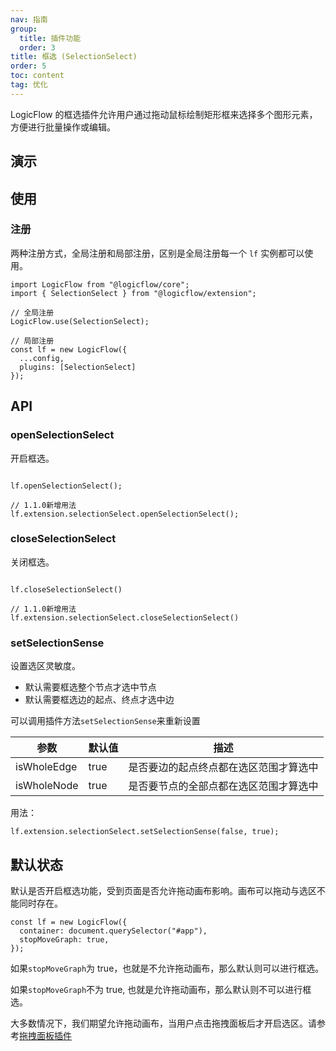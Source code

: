 ```yaml
---
nav: 指南
group:
  title: 插件功能
  order: 3
title: 框选 (SelectionSelect)
order: 5
toc: content
tag: 优化
---
```


<style>
table td:first-of-type {
  word-break: normal;
}
</style>

LogicFlow 的框选插件允许用户通过拖动鼠标绘制矩形框来选择多个图形元素，方便进行批量操作或编辑。

## 演示

<code id="react-portal" src="@/src/tutorial/extension/selection-select"></code>

## 使用

### 注册

两种注册方式，全局注册和局部注册，区别是全局注册每一个 `lf` 实例都可以使用。

```tsx | pure
import LogicFlow from "@logicflow/core";
import { SelectionSelect } from "@logicflow/extension";

// 全局注册
LogicFlow.use(SelectionSelect);

// 局部注册
const lf = new LogicFlow({
  ...config,
  plugins: [SelectionSelect]
});

```

## API

### openSelectionSelect

开启框选。

```tsx | pure

lf.openSelectionSelect();

// 1.1.0新增用法
lf.extension.selectionSelect.openSelectionSelect();

```

### closeSelectionSelect

关闭框选。

```tsx  | pure

lf.closeSelectionSelect()

// 1.1.0新增用法
lf.extension.selectionSelect.closeSelectionSelect()

```

### setSelectionSense

设置选区灵敏度。

- 默认需要框选整个节点才选中节点
- 默认需要框选边的起点、终点才选中边

可以调用插件方法`setSelectionSense`来重新设置

| 参数          | 默认值  | 描述                  |
|-------------|------|---------------------|
| isWholeEdge | true | 是否要边的起点终点都在选区范围才算选中 |
| isWholeNode | true | 是否要节点的全部点都在选区范围才算选中 |

用法：

```tsx | pure
lf.extension.selectionSelect.setSelectionSense(false, true);
```

## 默认状态

默认是否开启框选功能，受到页面是否允许拖动画布影响。画布可以拖动与选区不能同时存在。

```tsx | pure
const lf = new LogicFlow({
  container: document.querySelector("#app"),
  stopMoveGraph: true,
});
```

如果`stopMoveGraph`为 true，也就是不允许拖动画布，那么默认则可以进行框选。

如果`stopMoveGraph`不为 true, 也就是允许拖动画布，那么默认则不可以进行框选。

大多数情况下，我们期望允许拖动画布，当用户点击拖拽面板后才开启选区。请参考[拖拽面板插件](dnd-panel.zh.md)